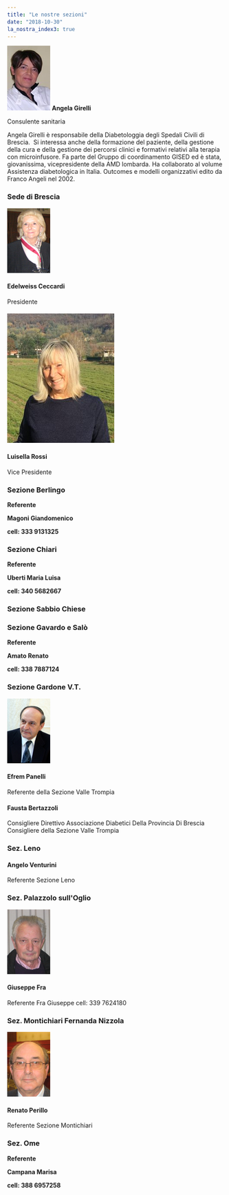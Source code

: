 ```yaml
---
title: "Le nostre sezioni"
date: "2018-10-30"
la_nostra_index3: true
---
```


![i nostri esperti](images/angela-girelli.jpg) **Angela Girelli**

Consulente sanitaria

Angela Girelli è responsabile della Diabetologgia degli Spedali Civili di Brescia.  Si interessa anche della formazione del paziente, della gestione della cura e della gestione dei percorsi clinici e formativi relativi alla terapia con microinfusore. Fa parte del Gruppo di coordinamento GISED ed è stata, giovanissima, vicepresidente della AMD lombarda. Ha collaborato al volume Assistenza diabetologica in Italia. Outcomes e modelli organizzativi edito da Franco Angeli nel 2002.

### Sede di Brescia

![sezione serle](images/edelweiss-ceccardi.jpg)

#### Edelweiss Ceccardi

Presidente

#### ![](images/l1-249x300.jpg)

#### Luisella Rossi

Vice Presidente

### Sezione Berlingo

**Referente**

**Magoni Giandomenico**

**cell: 333 9131325**

### Sezione Chiari

**Referente**

**Uberti Maria Luisa**

**cell: 340 5682667**

### Sezione Sabbio Chiese

### Sezione Gavardo e Salò

**Referente**

**Amato Renato**

**cell: 338 7887124**

### Sezione Gardone V.T.

![sezione serle](images/efrem-panelli.jpg)

#### Efrem Panelli

Referente della Sezione Valle Trompia

#### Fausta Bertazzoli

Consigliere Direttivo Associazione Diabetici Della Provincia Di Brescia Consigliere della Sezione Valle Trompia

### Sez. Leno

#### Angelo Venturini

Referente Sezione Leno

### Sez. Palazzolo sull'Oglio

![sezione serle](images/giuseppe-fra.jpg)

#### Giuseppe Fra

Referente Fra Giuseppe cell: 339 7624180

### Sez. Montichiari Fernanda Nizzola

![sezione serle](images/renato-perillo.jpg)

#### Renato Perillo

Referente Sezione Montichiari

### Sez. Ome

**Referente**

**Campana Marisa**

**cell: 388 6957258**